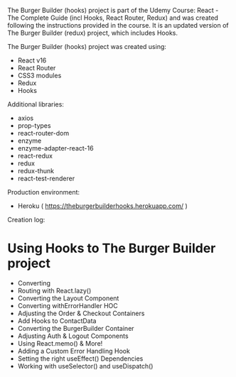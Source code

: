 The Burger Builder (hooks) project is part of the Udemy Course: React - The Complete Guide (incl Hooks, React Router, Redux)
and was created following the instructions provided in the course. It is an updated version of The Burger Builder (redux) project, which includes Hooks.

The Burger Builder (hooks) project was created using:

* React v16
* React Router
* CSS3 modules
* Redux
* Hooks

Additional libraries:

* axios
* prop-types
* react-router-dom
* enzyme
* enzyme-adapter-react-16
* react-redux
* redux
* redux-thunk
* react-test-renderer

Production environment:

* Heroku ( https://theburgerbuilderhooks.herokuapp.com/ )

Creation log:

# Using Hooks to The Burger Builder project

* Converting <App>
* Routing with React.lazy()
* Converting the Layout Component
* Converting withErrorHandler HOC
* Adjusting the Order & Checkout Containers
* Add Hooks to ContactData
* Converting the BurgerBuilder Container
* Adjusting Auth & Logout Components
* Using React.memo() & More!
* Adding a Custom Error Handling Hook
* Setting the right useEffect() Dependencies
* Working with useSelector() and useDispatch()
